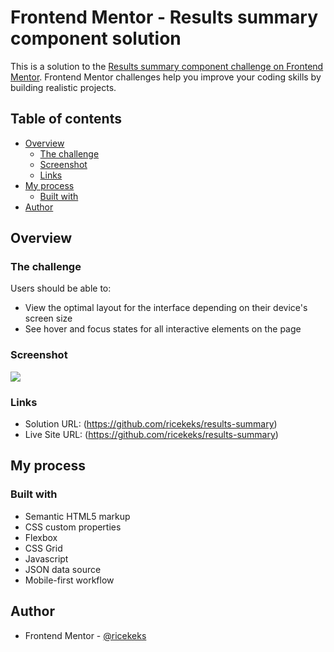 # Frontend Mentor - Results summary component solution

This is a solution to the [Results summary component challenge on Frontend Mentor](https://www.frontendmentor.io/challenges/results-summary-component-CE_K6s0maV). Frontend Mentor challenges help you improve your coding skills by building realistic projects. 

## Table of contents

- [Overview](#overview)
  - [The challenge](#the-challenge)
  - [Screenshot](#screenshot)
  - [Links](#links)
- [My process](#my-process)
  - [Built with](#built-with)
- [Author](#author)

## Overview

### The challenge

Users should be able to:

- View the optimal layout for the interface depending on their device's screen size
- See hover and focus states for all interactive elements on the page

### Screenshot

![](./screenshot.jpg)

### Links

- Solution URL: (https://github.com/ricekeks/results-summary)
- Live Site URL: (https://github.com/ricekeks/results-summary)

## My process

### Built with

- Semantic HTML5 markup
- CSS custom properties
- Flexbox
- CSS Grid
- Javascript
- JSON data source
- Mobile-first workflow

## Author

- Frontend Mentor - [@ricekeks](https://www.frontendmentor.io/profile/ricekeks)

